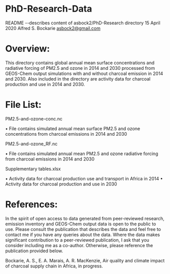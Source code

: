 # PhD-Research-Data

README --describes content of asbock2/PhD-Research directory
15 April 2020
Alfred S. Bockarie
asbock2@gmail.com

# Overview:

This directory contains global annual mean surface concentrations and radiative forcing of PM2.5 and ozone in 2014 and 2030 processed from GEOS-Chem output simulations with and without charcoal emission in 2014 and 2030. Also included in the directory are activity data for charcoal production and use in 2014 and 2030.

# File List:

PM2.5-and-ozone-conc.nc

•	File contains simulated annual mean surface PM2.5 and ozone concentrations from charcoal emissions in 2014 and 2030

PM2.5-and-ozone_RF.nc

•	File contains simulated annual mean PM2.5 and ozone radiative forcing from charcoal emissions in 2014 and 2030

Supplementary tables.xlsx

•	Activity data for charcoal production use and transport in Africa in 2014                                                             •	Activity data for charcoal production and use in 2030

# References:
In the spirit of open access to data generated from peer-reviewed research, emission inventory and GEOS-Chem output data is open to the public to use. Please consult the publication that describes the data and feel free to contact me if you have any queries about the data. Where the data makes significant contribution to a peer-reviewed publication, I ask that you consider including me as a co-author. Otherwise, please reference the publication provided below.

Bockarie, A. S., E. A. Marais, A. R. MacKenzie, Air quality and climate impact of charcoal supply chain in Africa, in progress.
